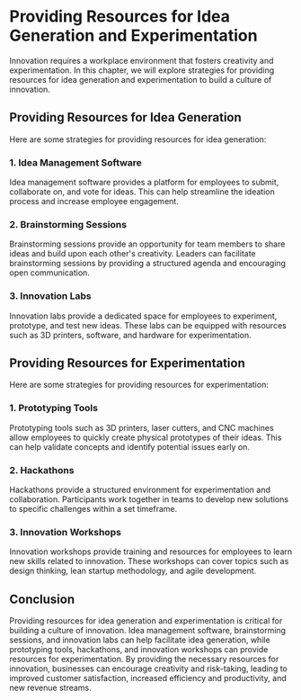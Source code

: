 Providing Resources for Idea Generation and Experimentation
========================================================================================================

Innovation requires a workplace environment that fosters creativity and experimentation. In this chapter, we will explore strategies for providing resources for idea generation and experimentation to build a culture of innovation.

Providing Resources for Idea Generation
---------------------------------------

Here are some strategies for providing resources for idea generation:

### 1. Idea Management Software

Idea management software provides a platform for employees to submit, collaborate on, and vote for ideas. This can help streamline the ideation process and increase employee engagement.

### 2. Brainstorming Sessions

Brainstorming sessions provide an opportunity for team members to share ideas and build upon each other's creativity. Leaders can facilitate brainstorming sessions by providing a structured agenda and encouraging open communication.

### 3. Innovation Labs

Innovation labs provide a dedicated space for employees to experiment, prototype, and test new ideas. These labs can be equipped with resources such as 3D printers, software, and hardware for experimentation.

Providing Resources for Experimentation
---------------------------------------

Here are some strategies for providing resources for experimentation:

### 1. Prototyping Tools

Prototyping tools such as 3D printers, laser cutters, and CNC machines allow employees to quickly create physical prototypes of their ideas. This can help validate concepts and identify potential issues early on.

### 2. Hackathons

Hackathons provide a structured environment for experimentation and collaboration. Participants work together in teams to develop new solutions to specific challenges within a set timeframe.

### 3. Innovation Workshops

Innovation workshops provide training and resources for employees to learn new skills related to innovation. These workshops can cover topics such as design thinking, lean startup methodology, and agile development.

Conclusion
----------

Providing resources for idea generation and experimentation is critical for building a culture of innovation. Idea management software, brainstorming sessions, and innovation labs can help facilitate idea generation, while prototyping tools, hackathons, and innovation workshops can provide resources for experimentation. By providing the necessary resources for innovation, businesses can encourage creativity and risk-taking, leading to improved customer satisfaction, increased efficiency and productivity, and new revenue streams.
